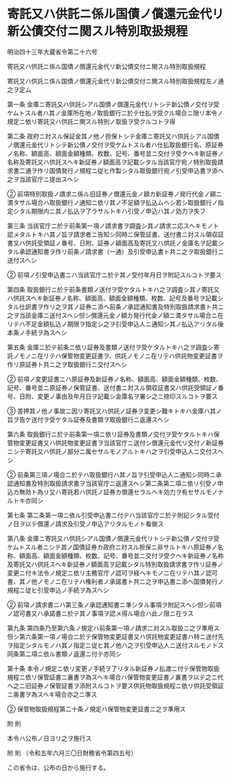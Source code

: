# 寄託又ハ供託ニ係ル国債ノ償還元金代リ新公債交付ニ関スル特別取扱規程

明治四十三年大蔵省令第二十六号

寄託又ハ供託ニ係ル国債ノ償還元金代リ新公債交付ニ関スル特別取扱規程

寄託又ハ供託ニ係ル国債ノ償還元金代リ新公債交付ニ関スル特別取扱規程左ノ通之ヲ定ム

第一条 金庫ニ寄託又ハ供託シアル国債ノ償還元金代リトシテ新公債ノ交付ヲ受ケムトスル者ハ其ノ金庫所在地ノ取扱銀行ニ於テ仕払ヲ受クル場合ニ限リ本令ノ規定ニ依リ寄託又ハ供託ニ関スル特別ノ取扱ヲ受クルコトヲ得

第二条 政府ニ対スル保証金其ノ他ノ担保トシテ金庫ニ寄託又ハ供託シアル国債ノ償還元金代リトシテ新公債ノ交付ヲ受ケムトスル者ハ仕払取扱銀行名、原証券ノ名称、額面高、額面金額種類、枚数、記号、番号並ニ交付ヲ受クヘキ新証券ノ名称及寄託又ハ供託スヘキ新証券ノ額面高ヲ記載シタル当該官庁宛ノ特別取扱請求書二通ヲ作リ国債発行ノ規程ニ従ヒ作製シタル取扱銀行宛ノ引受申込書ヲ添ヘ之ヲ当該官庁ニ提出スヘシ

② 前項特別取扱ノ請求ニ係ル旧証券ノ償還元金ノ額カ新証券ノ発行代金ノ額ニ満タサル場合ハ取扱銀行ノ通知ニ依リ其ノ不足額ヲ払込ムヘシ若シ取扱銀行ノ指定シタル期限内ニ其ノ払込ヲ了ラサルトキハ引受ノ申込ハ其ノ効力ヲ失フ

第三条 当該官庁ニ於テ前条第一項ノ請求書ヲ調査シ其ノ請求ニ応スヘキモノト認メタルトキハ其ノ旨ヲ請求者ニ告知シ同時ニ保管証書、送付書ニ対スル領収証書又ハ供託受領証ノ番号、日附、証券ノ額面高及寄託又ハ供託ノ金庫名ヲ記載シタル承認通知書ヲ作リ前条ノ請求書（一通）及引受申込書ト共ニ之ヲ取扱銀行ニ送付スヘシ

② 前項ノ引受申込書ニハ当該官庁ニ於テ其ノ受付年月日ヲ附記スルコトヲ要ス

第四条 取扱銀行ニ於テ前条書類ノ送付ヲ受ケタルトキハ之ヲ調査シ其ノ寄託又ハ供託スヘキ新証券ノ名称、額面高、額面金額種類、枚数、記号及番号ヲ記載シタル仕訳書ヲ作リ之ヲ其ノ証券ニ添ヘ前条ノ承認通知書及特別取扱請求書ト共ニ之ヲ当該金庫ニ送付スヘシ但シ償還元金ノ額カ発行代金ノ額ニ満タサル場合ニ在リテハ不足金額払込ノ期限ヲ指定シ之ヲ引受申込人ニ通知シ其ノ払込アリタル後本条ノ手続ヲ為スヘシ

第五条 金庫ニ於テ前条ニ依リ証券及書類ノ送付ヲ受ケタルトキハ之ヲ調査シ寄託ノモノニ在リテハ保管物変更証書ヲ、供託ノモノニ在リテハ供託物変更証書ヲ作リ原証券ト共ニ之ヲ取扱銀行ニ交付スヘシ

② 前項ノ変更証書ニハ原証券及新証券ノ名称、額面高、額面金額種類、枚数、記号、番号並ニ原証券ノ保管証書、送付書ニ対スル領収証書又ハ供託受領証ノ番号、日附、変更ノ事由及年月日ヲ記載シ金庫名ヲ署シ之ニ捺印スルコトヲ要ス

③ 差押其ノ他ノ事故ニ因リ寄託又ハ供託ノ証券ヲ変更シ難キトキハ金庫ハ其ノ旨ヲ告ケ送付ヲ受ケタル証券及書類ヲ取扱銀行ニ返還スヘシ

第六条 取扱銀行ニ於テ前条第一項ニ依リ証券及書類ノ交付ヲ受ケタルトキハ保管物変更証書又ハ供託物変更証書ヲ当該官庁ニ送付シ償還元金代リ交付ノ新証券ニシテ寄託又ハ供託ノ部分ニ属セサルモノアルトキハ之ヲ引受申込人ニ交付スヘシ

② 前条第三項ノ場合ニ於テハ取扱銀行ハ其ノ旨ヲ引受申込人ニ通知シ同時ニ承認通知書及特別取扱請求書ヲ当該官庁ニ返還スヘシ第二条第二項ニ依リ引受ノ申込カ無効ト為リ又ハ寄託若ハ供託ノ証券カ償還セラルヘキ効力ヲ有セサルモノナルトキ亦同シ

第七条 第二条第一項ニ依ル引受申込書ニ付テハ当該官庁ニ於テ附記シタル受付ノ日ヲ以テ償還ノ請求及引受ノ申込アリタルモノト看做ス

第八条 金庫ニ寄託又ハ供託シアル国債ノ償還元金代リトシテ新公債ノ交付ヲ受ケムトスル者ニシテ其ノ国債証券カ政府ニ対スル担保ニ非サルトキハ原証券ノ名称、額面高、額面金額種類、枚数、記号、番号並ニ交付ヲ受クヘキ新証券ノ名称及寄託又ハ供託スヘキ新証券ノ額面高ヲ記載シタル特別取扱請求書ヲ作リ証券ノ変更ニ付キ法令ノ規定ニ依リ主務官庁ノ認可ヲ経ヘキモノニ在リテハ其ノ認可書、其ノ他ノモノニ在リテハ権利者ノ承諾書ト共ニ之ヲ申込書ニ添ヘ国債発行ノ規程ニ従ヒ引受申込ノ手続ヲ為スヘシ

② 前項ノ請求書ニハ第三条ノ承認通知書ニ準シタル事項ヲ附記スヘシ但シ前項ノ認可書又ハ承諾書ニ於テ其ノ事項ヲ認メ得ル場合ハ此ノ限ニ在ラス

第九条 第四条乃至第六条ノ規定ハ前条第一項ノ請求ニ対スル取扱ニ之ヲ準用ス但シ第六条第一項ノ場合ニ於テ保管物変更証書又ハ供託物変更証書ハ特ニ送付先ヲ指定シタルモノハ其ノ指定ニ従ヒ其ノ他ハ之ヲ引受申込人ニ送付スルモノトス同条第二項ニ依ル書類ノ返還ニ付テ亦同シ

第十条 本令ノ規定ニ依リ変更ノ手続ヲ了リタル新証券ノ払渡ニ付テ保管物取扱規程ニ依リ保管証書ニ裏書ヲ為スヘキ場合ハ保管物変更証書ノ裏書ヲ以テ之ニ代ヘ之ニ旧証券ノ保管証書ヲ添附スルコトヲ要ス供託物取扱規程ニ依リ供託受領証ニ奥書ヲ為スヘキ場合亦之ニ準ス

② 保管物取扱規程第二十条ノ規定ハ保管物変更証書ニ之ヲ準用ス

附 則

本令ハ公布ノ日ヨリ之ヲ施行ス

附 則 （令和五年六月三〇日財務省令第四五号）

この省令は、公布の日から施行する。
